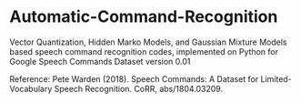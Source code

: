# Automatic-Command-Recognition
Vector Quantization, Hidden Marko Models, and Gaussian Mixture Models based speech command recognition codes, implemented on Python for Google Speech Commands Dataset version 0.01


Reference: Pete Warden (2018). Speech Commands: A Dataset for Limited-Vocabulary Speech Recognition. CoRR, abs/1804.03209.
